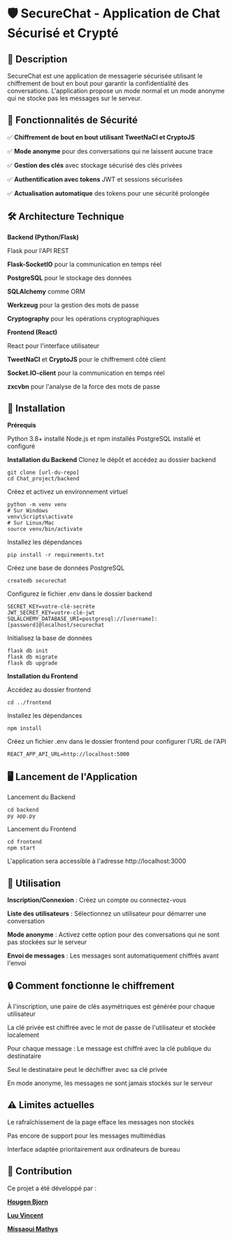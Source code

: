 # 🛡️ SecureChat - Application de Chat Sécurisé et Crypté

## 📝 Description

SecureChat est une application de messagerie sécurisée utilisant le chiffrement de bout en bout pour garantir la confidentialité des conversations. L'application propose un mode normal et un mode anonyme qui ne stocke pas les messages sur le serveur.

## 🔐 Fonctionnalités de Sécurité

✅ **Chiffrement de bout en bout utilisant TweetNaCl et CryptoJS**

✅ **Mode anonyme** pour des conversations qui ne laissent aucune trace

✅ **Gestion des clés** avec stockage sécurisé des clés privées

✅ **Authentification avec tokens** JWT et sessions sécurisées

✅ **Actualisation automatique** des tokens pour une sécurité prolongée

## 🛠️ Architecture Technique

**Backend (Python/Flask)**

Flask pour l'API REST

**Flask-SocketIO** pour la communication en temps réel

**PostgreSQL** pour le stockage des données

**SQLAlchemy** comme ORM

**Werkzeug** pour la gestion des mots de passe

**Cryptography** pour les opérations cryptographiques

**Frontend (React)**

React pour l'interface utilisateur

**TweetNaCl** et **CryptoJS** pour le chiffrement côté client

**Socket.IO-client** pour la communication en temps réel

**zxcvbn** pour l'analyse de la force des mots de passe

## 🚀 Installation

**Prérequis**

Python 3.8+ installé
Node.js et npm installés
PostgreSQL installé et configuré

**Installation du Backend**
Clonez le dépôt et accédez au dossier backend

```shell
git clone [url-du-repo]
cd Chat_project/backend
```

Créez et activez un environnement virtuel

```shell
python -m venv venv
# Sur Windows
venv\Scripts\activate
# Sur Linux/Mac
source venv/bin/activate
```

Installez les dépendances

```shell
pip install -r requirements.txt
```

Créez une base de données PostgreSQL

```shell
createdb securechat
```

Configurez le fichier .env dans le dossier backend

```
SECRET_KEY=votre-clé-secrète
JWT_SECRET_KEY=votre-clé-jwt
SQLALCHEMY_DATABASE_URI=postgresql://[username]:[password]@localhost/securechat
```

Initialisez la base de données

```shell
flask db init
flask db migrate
flask db upgrade
```

**Installation du Frontend**

Accédez au dossier frontend

```shell
cd ../frontend
```

Installez les dépendances

```shell
npm install
```

Créez un fichier .env dans le dossier frontend pour configurer l'URL de l'API

```
REACT_APP_API_URL=http://localhost:5000
```

## 🖥️ Lancement de l'Application

Lancement du Backend

```shell
cd backend
py app.py
```

Lancement du Frontend

```shell
cd frontend
npm start
```

L'application sera accessible à l'adresse http://localhost:3000

## 📱 Utilisation

**Inscription/Connexion** : Créez un compte ou connectez-vous

**Liste des utilisateurs** : Sélectionnez un utilisateur pour démarrer une conversation

**Mode anonyme** : Activez cette option pour des conversations qui ne sont pas stockées sur le serveur

**Envoi de messages** : Les messages sont automatiquement chiffrés avant l'envoi

## 🔒 Comment fonctionne le chiffrement

À l'inscription, une paire de clés asymétriques est générée pour chaque utilisateur

La clé privée est chiffrée avec le mot de passe de l'utilisateur et stockée localement

Pour chaque message :
Le message est chiffré avec la clé publique du destinataire

Seul le destinataire peut le déchiffrer avec sa clé privée

En mode anonyme, les messages ne sont jamais stockés sur le serveur

## ⚠️ Limites actuelles

Le rafraîchissement de la page efface les messages non stockés

Pas encore de support pour les messages multimédias

Interface adaptée prioritairement aux ordinateurs de bureau

## 🤝 Contribution

Ce projet a été développé par :

[**Hougen Bjorn**](https://github.com/BjornHgn)

[**Luu Vincent**](https://github.com/Vinchou123)

[**Missaoui Mathys**](https://github.com/mathysmissaoui)